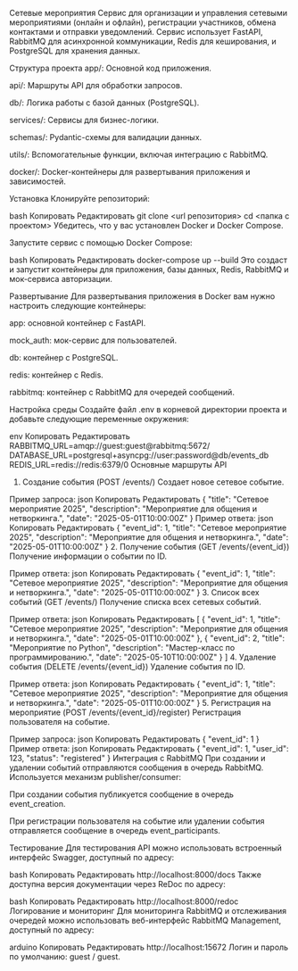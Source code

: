 Сетевые мероприятия
Сервис для организации и управления сетевыми мероприятиями (онлайн и офлайн), регистрации участников, обмена контактами и отправки уведомлений. Сервис использует FastAPI, RabbitMQ для асинхронной коммуникации, Redis для кеширования, и PostgreSQL для хранения данных.

Структура проекта
app/: Основной код приложения.

api/: Маршруты API для обработки запросов.

db/: Логика работы с базой данных (PostgreSQL).

services/: Сервисы для бизнес-логики.

schemas/: Pydantic-схемы для валидации данных.

utils/: Вспомогательные функции, включая интеграцию с RabbitMQ.

docker/: Docker-контейнеры для развертывания приложения и зависимостей.

Установка
Клонируйте репозиторий:

bash
Копировать
Редактировать
git clone <url репозитория>
cd <папка с проектом>
Убедитесь, что у вас установлен Docker и Docker Compose.

Запустите сервис с помощью Docker Compose:

bash
Копировать
Редактировать
docker-compose up --build
Это создаст и запустит контейнеры для приложения, базы данных, Redis, RabbitMQ и мок-сервиса авторизации.

Развертывание
Для развертывания приложения в Docker вам нужно настроить следующие контейнеры:

app: основной контейнер с FastAPI.

mock_auth: мок-сервис для пользователей.

db: контейнер с PostgreSQL.

redis: контейнер с Redis.

rabbitmq: контейнер с RabbitMQ для очередей сообщений.

Настройка среды
Создайте файл .env в корневой директории проекта и добавьте следующие переменные окружения:

env
Копировать
Редактировать
RABBITMQ_URL=amqp://guest:guest@rabbitmq:5672/
DATABASE_URL=postgresql+asyncpg://user:password@db/events_db
REDIS_URL=redis://redis:6379/0
Основные маршруты API
1. Создание события (POST /events/)
Создает новое сетевое событие.

Пример запроса:
json
Копировать
Редактировать
{
  "title": "Сетевое мероприятие 2025",
  "description": "Мероприятие для общения и нетворкинга.",
  "date": "2025-05-01T10:00:00Z"
}
Пример ответа:
json
Копировать
Редактировать
{
  "event_id": 1,
  "title": "Сетевое мероприятие 2025",
  "description": "Мероприятие для общения и нетворкинга.",
  "date": "2025-05-01T10:00:00Z"
}
2. Получение события (GET /events/{event_id})
Получение информации о событии по ID.

Пример ответа:
json
Копировать
Редактировать
{
  "event_id": 1,
  "title": "Сетевое мероприятие 2025",
  "description": "Мероприятие для общения и нетворкинга.",
  "date": "2025-05-01T10:00:00Z"
}
3. Список всех событий (GET /events/)
Получение списка всех сетевых событий.

Пример ответа:
json
Копировать
Редактировать
[
  {
    "event_id": 1,
    "title": "Сетевое мероприятие 2025",
    "description": "Мероприятие для общения и нетворкинга.",
    "date": "2025-05-01T10:00:00Z"
  },
  {
    "event_id": 2,
    "title": "Мероприятие по Python",
    "description": "Мастер-класс по программированию.",
    "date": "2025-05-10T10:00:00Z"
  }
]
4. Удаление события (DELETE /events/{event_id})
Удаление события по ID.

Пример ответа:
json
Копировать
Редактировать
{
  "event_id": 1,
  "title": "Сетевое мероприятие 2025",
  "description": "Мероприятие для общения и нетворкинга.",
  "date": "2025-05-01T10:00:00Z"
}
5. Регистрация на мероприятие (POST /events/{event_id}/register)
Регистрация пользователя на событие.

Пример запроса:
json
Копировать
Редактировать
{
  "event_id": 1
}
Пример ответа:
json
Копировать
Редактировать
{
  "event_id": 1,
  "user_id": 123,
  "status": "registered"
}
Интеграция с RabbitMQ
При создании и удалении событий отправляются сообщения в очередь RabbitMQ. Используется механизм publisher/consumer:

При создании события публикуется сообщение в очередь event_creation.

При регистрации пользователя на событие или удалении события отправляется сообщение в очередь event_participants.

Тестирование
Для тестирования API можно использовать встроенный интерфейс Swagger, доступный по адресу:

bash
Копировать
Редактировать
http://localhost:8000/docs
Также доступна версия документации через ReDoc по адресу:

bash
Копировать
Редактировать
http://localhost:8000/redoc
Логирование и мониторинг
Для мониторинга RabbitMQ и отслеживания очередей можно использовать веб-интерфейс RabbitMQ Management, доступный по адресу:

arduino
Копировать
Редактировать
http://localhost:15672
Логин и пароль по умолчанию: guest / guest.